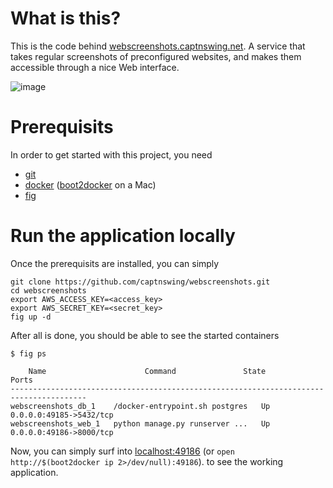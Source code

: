# What is this?

This is the code behind [webscreenshots.captnswing.net](http://webscreenshots.captnswing.net).
A service that takes regular screenshots of preconfigured websites, and makes them accessible through a nice Web interface.

![image](https://raw.github.com/captnswing/webscreenshots/master/webscreenshots.png)

# Prerequisits

In order to get started with this project, you need
 
- [git](http://git-scm.com/)
- [docker](https://www.docker.com/) ([boot2docker](http://boot2docker.io/) on a Mac)
- [fig](http://www.fig.sh/install.html)

# Run the application locally

Once the prerequisits are installed, you can simply

    git clone https://github.com/captnswing/webscreenshots.git
    cd webscreenshots
    export AWS_ACCESS_KEY=<access_key>
    export AWS_SECRET_KEY=<secret_key>
    fig up -d

After all is done, you should be able to see the started containers 
    
    $ fig ps

        Name                      Command               State            Ports
    ---------------------------------------------------------------------------------------
    webscreenshots_db_1    /docker-entrypoint.sh postgres   Up      0.0.0.0:49185->5432/tcp
    webscreenshots_web_1   python manage.py runserver ...   Up      0.0.0.0:49186->8000/tcp    

Now, you can simply surf into [localhost:49186](http://localhost:49186) (or `open http://$(boot2docker ip 2>/dev/null):49186`). to see the working application.
